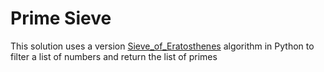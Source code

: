 # Prime Sieve
This solution uses a version [Sieve_of_Eratosthenes](https://en.wikipedia.org/wiki/Sieve_of_Eratosthenes) algorithm in Python to filter a list of numbers and return the list of primes
